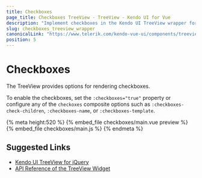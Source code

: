 ```yaml
---
title: Checkboxes
page_title: Checkboxes TreeView - TreeView - Kendo UI for Vue
description: "Implement checkboxes in the Kendo UI TreeView wrapper for Vue."
slug: checkboxes_treeview_wrapper
canonicalLink: "https://www.telerik.com/kendo-vue-ui/components/treeview/checkboxes/"
position: 5
---
```


<div><WrapperBanner link="/kendo-vue-ui/components/treeview/checkboxes/"></WrapperBanner></div>    

# Checkboxes

The TreeView provides options for rendering checkboxes.

To enable the checkboxes, set the `:checkboxes="true"` property or configure any of the `checkoxes` composite options such as `:checkboxes-check-children`, `:checkboxes-name`, or `:checkboxes-template`.

{% meta height:520 %}
{% embed_file checkboxes/main.vue preview %}
{% embed_file checkboxes/main.js %}
{% endmeta %}

## Suggested Links

* [Kendo UI TreeView for jQuery](https://docs.telerik.com/kendo-ui/controls/navigation/treeview/overview)
* [API Reference of the TreeView Widget](https://docs.telerik.com/kendo-ui/api/javascript/ui/treeview)
